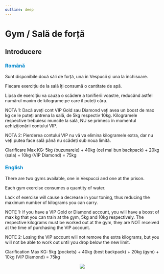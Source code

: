 ```yaml
---
outline: deep
---
```


# Gym / Sală de forță

## Introducere

### <span style="color: #0088CC">Română</span>

Sunt disponibile două săli de forță, una în Vespucii și una la închisoare.

Fiecare exercițiu de la sală îți consumă o cantitate de apă.

Lipsa de exercițiu va cauza o scădere a tonifierii voastre, reducând astfel numărul maxim de kilograme pe care îl puteți căra.

NOTA 1: Dacă aveți cont VIP Gold sau Diamond veți avea un boost de max kg ce le puteți antrena la sală, de 5kg respectiv 10kg. Kilogramele respective trebuiesc muncite la sală, NU se primesc în momentul achiziționării contului VIP.

NOTA 2: Pierderea contului VIP nu vă va elimina kilogramele extra, dar nu veți putea face sală până nu scădeți sub noua limită.

Clarificare Max KG: 5kg (buzunarele) + 40kg (cel mai bun backpack) + 20kg (sala) + 10kg (VIP Diamond) = 75kg

### <span style="color: #0088CC">English</span>

There are two gyms available, one in Vespucci and one at the prison.

Each gym exercise consumes a quantity of water.

Lack of exercise will cause a decrease in your toning, thus reducing the maximum number of kilograms you can carry.

NOTE 1: If you have a VIP Gold or Diamond account, you will have a boost of max kg that you can train at the gym, 5kg and 10kg respectively. The respective kilograms must be worked out at the gym, they are NOT received at the time of purchasing the VIP account.

NOTE 2: Losing the VIP account will not remove the extra kilograms, but you will not be able to work out until you drop below the new limit.

Clarification Max KG: 5kg (pockets) + 40kg (best backpack) + 20kg (gym) + 10kg (VIP Diamond) = 75kg

<p align="center"><img src="https://i.imgur.com/A0LXk0w.png"/></p>